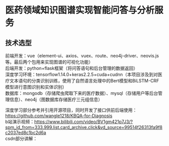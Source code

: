 # 医药领域知识图谱实现智能问答与分析服务

## 技术选型
前端开发：vue（element-ui、axios、vuex、route、neo4j-driver、neovis.js等。最后两个包用来实现图谱的可视化功能）<br>
后端开发：python+flask框架（将问答语句和后台管理的数据返回）<br>
深度学习环境：tensorflow1.14.0+keras2.2.5+cuda+cudnn（本项目涉及到对医疗文本语句的分类识别训练，使用了自然语言处理中的Bert模型和BiLSTM-CRF模型进行意图识别和实体识别）<br>
数据库：mongodb（存储爬虫爬取下来的医疗数据）、mysql（存储用户等后台管理信息）、neo4j（图数据库存储医疗三元组信息）<br>

深度学习部分参考并引用开源项目，同时开发了接口供前后端使用：https://github.com/wangle1218/KBQA-for-Diagnosis<br>
b站演示视频：https://www.bilibili.com/video/BV1gm421p7J3/?spm_id_from=333.999.list.card_archive.click&vd_source=99514f26313fa9f8c2037ed8c1bc2d6a<br>
csdn部分讲解：
